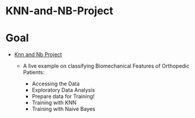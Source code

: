 # KNN-and-NB-Project

# Goal

- [Knn and Nb Project](1_Knn_Nb_Project.ipynb)

  - A live example on classifying Biomechanical Features of Orthopedic Patients: 

    - Accessing the Data
    - Exploratory Data Analysis
    - Prepare data for Training!
    - Training with KNN
    - Training with Naive Bayes
